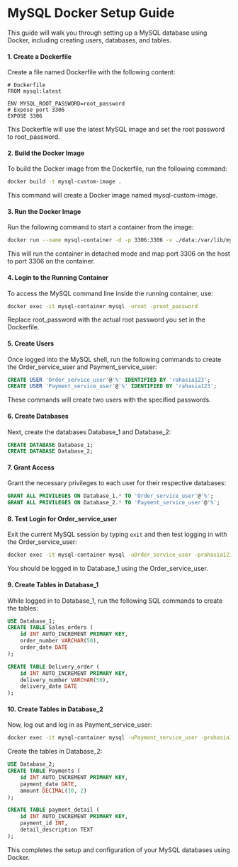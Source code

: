 
# MySQL Docker Setup Guide

This guide will walk you through setting up a MySQL database using Docker, including creating users, databases, and tables.

#### 1. Create a Dockerfile
Create a file named Dockerfile with the following content:
```
# Dockerfile
FROM mysql:latest

ENV MYSQL_ROOT_PASSWORD=root_password
# Expose port 3306
EXPOSE 3306
```
This Dockerfile will use the latest MySQL image and set the root password to root_password.

#### 2. Build the Docker Image
To build the Docker image from the Dockerfile, run the following command:
```bash
docker build -t mysql-custom-image .
```
This command will create a Docker image named mysql-custom-image.

#### 3. Run the Docker Image
Run the following command to start a container from the image:

```bash
docker run --name mysql-container -d -p 3306:3306 -v ./data:/var/lib/mysql mysql-custom-image
```

This will run the container in detached mode and map port 3306 on the host to port 3306 on the container.

#### 4. Login to the Running Container
To access the MySQL command line inside the running container, use:

```bash
docker exec -it mysql-container mysql -uroot -proot_password
```

Replace root_password with the actual root password you set in the Dockerfile.

#### 5. Create Users
Once logged into the MySQL shell, run the following commands to create the Order_service_user and Payment_service_user:

```sql
CREATE USER 'Order_service_user'@'%' IDENTIFIED BY 'rahasia123';
CREATE USER 'Payment_service_user'@'%' IDENTIFIED BY 'rahasia123';
```
These commands will create two users with the specified passwords.

#### 6. Create Databases
Next, create the databases Database_1 and Database_2:

```sql
CREATE DATABASE Database_1;
CREATE DATABASE Database_2;
```
#### 7. Grant Access
Grant the necessary privileges to each user for their respective databases:

```sql
GRANT ALL PRIVILEGES ON Database_1.* TO 'Order_service_user'@'%';
GRANT ALL PRIVILEGES ON Database_2.* TO 'Payment_service_user'@'%';
```

#### 8. Test Login for Order_service_user
Exit the current MySQL session by typing `exit` and then test logging in with the Order_service_user:

```bash
docker exec -it mysql-container mysql -uOrder_service_user -prahasia123 Database_1
```
You should be logged in to Database_1 using the Order_service_user.

#### 9. Create Tables in Database_1
While logged in to Database_1, run the following SQL commands to create the tables:

```sql
USE Database_1;
CREATE TABLE Sales_orders (
    id INT AUTO_INCREMENT PRIMARY KEY,
    order_number VARCHAR(50),
    order_date DATE
);

CREATE TABLE Delivery_order (
    id INT AUTO_INCREMENT PRIMARY KEY,
    delivery_number VARCHAR(50),
    delivery_date DATE
);
```
#### 10. Create Tables in Database_2
Now, log out and log in as Payment_service_user:

```bash
docker exec -it mysql-container mysql -uPayment_service_user -prahasia123 Database_2
```
Create the tables in Database_2:
```sql
USE Database_2;
CREATE TABLE Payments (
    id INT AUTO_INCREMENT PRIMARY KEY,
    payment_date DATE,
    amount DECIMAL(10, 2)
);

CREATE TABLE payment_detail (
    id INT AUTO_INCREMENT PRIMARY KEY,
    payment_id INT,
    detail_description TEXT
);
```
This completes the setup and configuration of your MySQL databases using Docker.
